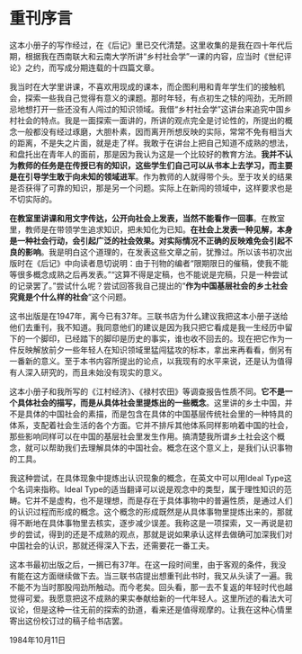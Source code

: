 # 重刊序言

这本小册子的写作经过，在《后记》里已交代清楚。这里收集的是我在四十年代后期，根据我在西南联大和云南大学所讲“乡村社会学”一课的内容，应当时《世纪评论》之约，而写成分期连载的十四篇文章。

我当时在大学里讲课，不喜欢用现成的课本，而企图利用和青年学生们的接触机会，探索一些我自己觉得有意义的课题。那时年轻，有点初生之犊的闯劲，无所顾忌地想打开一些还没有人闯过的知识领域。我借“乡村社会学”这讲台来追究中国乡村社会的特点。我是一面探索一面讲的，所讲的观点完全是讨论性的，所提出的概念一般都没有经过琢磨，大胆朴素，因而离开所想反映的实际，常常不免有相当大的距离，不是失之片面，就是走了样。我敢于在讲台上把自己知道不成熟的想法，和盘托出在青年人的面前，那是因为我认为这是一个比较好的教育方法。**我并不认为教师的任务是在传授已有的知识，这些学生们自己可以从书本上去学习，而主要是在引导学生敢于向未知的领域进军**。作为教师的人就得带个头。至于攻关的结果是否获得了可靠的知识，那是另一个问题。实际上在新闯的领域中，这样要求也是不切实际的。

**在教室里讲课和用文字传达，公开向社会上发表，当然不能看作一回事**。在教室里，教师是在带领学生追求知识，把未知化为已知。**在社会上发表一种见解，本身是一种社会行动，会引起广泛的社会效果。对实际情况不正确的反映难免会引起不良的影响**。我是明白这个道理的，在发表这些文章之前，犹豫过。所以该书初次出版时在《后记》中向读者恳切说明：由于刊物的编者“限期限日的催稿，使我不能等很多概念成熟之后再发表。”“这算不得是定稿，也不能说是完稿，只是一种尝试的记录罢了。”尝试什么呢？尝试回答我自己提出的“**作为中国基层社会的乡土社会究竟是个什么样的社会**”这个问题。

这书出版是在1947年，离今已有37年。三联书店为什么建议我把这本小册子送给他们去重刊，我不知道。我同意他们的建议是因为我只把它看成是我一生经历中留下的一个脚印，已经踏下的脚印是历史的事实，谁也收不回去的。现在把它作为一件反映解放前夕一些年轻人在知识领域里猛闯猛攻的标本，拿出来再看看，倒另有一番新的意义。至于本书内容所提出的论点，以我现有的水平来说，还是认为值得有人深入研究的，而且未始没有现实的意义。

这本小册子和我所写的《江村经济》、《禄村农田》等调查报告性质不同。**它不是一个具体社会的描写，而是从具体社会里提炼出的一些概念**。这里讲的乡土中国，并不是具体的中国社会的素描，而是包含在具体的中国基层传统社会里的一种特具的体系，支配着社会生活的各个方面。它并不排斥其他体系同样影响着中国的社会，那些影响同样可以在中国的基层社会里发生作用。搞清楚我所谓乡土社会这个概念，就可以帮助我们去理解具体的中国社会。概念在这个意义上，是我们认识事物的工具。

我这种尝试，在具体现象中提炼出认识现象的概念，在英文中可以用Ideal Type这个名词来指称。Ideal Type的适当翻译可以说是观念中的类型，属于理性知识的范畴。它并不是虚构，也不是理想，而是存在于具体事物中的普遍性质，是通过人们的认识过程而形成的概念。这个概念的形成既然是从具体事物里提炼出来的，那就得不断地在具体事物里去核实，逐步减少误差。我称这是一项探索，又一再说是初步的尝试，得到的还是不成熟的观点，那就是说如果承认这样去做确可加深我们对中国社会的认识，那就还得深入下去，还需要花一番工夫。

这本书最初出版之后，一搁已有37年。在这一段时间里，由于客观的条件，我没有能在这方面继续做下去。当三联书店提出想重刊此书时，我又从头读了一遍。我不能不为当时那股闯劲所触动。而今老矣。回头看，那一去不复返的年轻时代也越觉得可爱。我愿意把这不成熟的果实奉献给新的一代年轻人。这里所述的看法大可议论，但是这种一往无前的探索的劲道，看来还是值得观摩的。让我在这种心情里寄出这份校订过的稿子给书店罢。

1984年10月11日